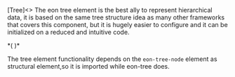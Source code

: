 
[Tree]<>
The eon tree element is the best ally to represent hierarchical data, it is based on the same tree structure idea as many other frameworks that covers this component, but it is hugely easier to configure and it can be initialized on a reduced and intuitive code. 

*(
<doc-playground label="Tree" format="true" html="true" js="true" css="true" selector="body">
  <template type="html">
    <head>
      <script src='framework/doc-eon/eon/eon.js'></script>
      <script>
        eon.theme = "claro";
        eon.themeSchema = {
          claro: ["eon-tree"]
        }
      </script>
      <script>eon.import([  
        'framework/doc-eon/eon/ui/eon-tree','framework/doc-eon/custom/doc-playground/doc-showcase'
      ])</script>
  </head>
  <body>
    <doc-showcase title='Directories'>
      <eon-tree id="d-tree" icons="all" drag="true">
        <eon-tree-node name="dir" path="dir"></eon-tree-node>
        <eon-tree-node type="file" name="file1" path="file1"></eon-tree-node>
        <eon-tree-node path="dir2/dir2.1/dir2.1.1"></eon-tree-node>
        <eon-tree-node path="dir2/dir2.1/dir2.1.2"></eon-tree-node>
        <eon-tree-node type="file" path="dir2/dir2.1/dir2.1.1/dir2.1.1.1/file2"></eon-tree-node>
        <eon-tree-node name="dir2.1.2.1.1" path="dir2/dir2.1/dir2.1.2/dir2.1.2.1/dir2.1.2.1.1"></eon-tree-node>
        <eon-tree-node name="dir2.1.2.1.2" path="dir2/dir2.1/dir2.1.2/dir2.1.2.1/dir2.1.2.1.2"></eon-tree-node>
        <eon-tree-node type="file" extension=".js" path="dir2/dir2.1/dir2.1.2/dir2.1.2.1/dir2.1.2.1.2/file3"></eon-tree-node>
      </eon-tree>
    </doc-showcase>
  </body>
  </template>
</doc-playground>
)*

The tree element functionality depends on the `eon-tree-node` element as structural element,so it is imported while eon-tree does.

